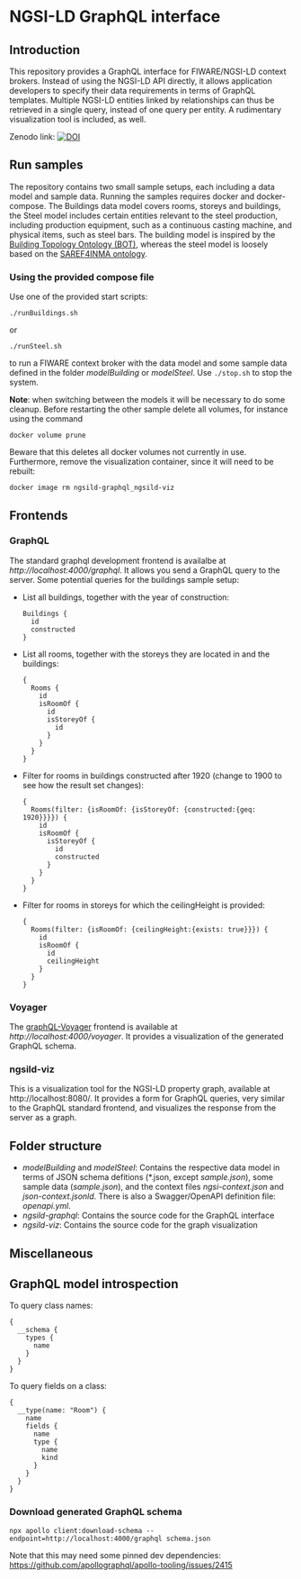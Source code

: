 # NGSI-LD GraphQL interface

## Introduction

This repository provides a GraphQL interface for FIWARE/NGSI-LD context brokers. Instead of using the NGSI-LD API directly, it allows application developers to specify their data requirements in terms of GraphQL templates. Multiple NGSI-LD entities linked by relationships can thus be retrieved in a single query, instead of one query per entity. A rudimentary visualization tool is included, as well.

Zenodo link: [![DOI](https://zenodo.org/badge/DOI/10.5281/zenodo.7428717.svg)](https://doi.org/10.5281/zenodo.7428717)

## Run samples

The repository contains two small sample setups, each including a data model and sample data. Running the samples requires docker and docker-compose. The Buildings data model covers rooms, storeys and buildings, the Steel model includes certain entities relevant to the steel production, including production equipment, such as a continuous casting machine, and physical items, such as steel bars. The building model is inspired by the [Building Topology Ontology (BOT)](https://www.semantic-web-journal.net/content/bot-building-topology-ontology-w3c-linked-building-data-group-0), whereas the steel model is loosely based on the [SAREF4INMA ontology](https://saref.etsi.org/saref4inma).

### Using the provided compose file

Use one of the provided start scripts:

```
./runBuildings.sh
```

or 

```
./runSteel.sh
```

to run a FIWARE context broker with the data model and some sample data defined in the folder *modelBuilding* or *modelSteel*.
Use `./stop.sh` to stop the system. 

**Note**: when switching between the models it will be necessary to do some cleanup. Before restarting the other sample delete all volumes, for instance using the command 
```
docker volume prune
```
Beware that this deletes all docker volumes not currently in use. Furthermore, remove the visualization container, since it will need to be rebuilt:

```
docker image rm ngsild-graphql_ngsild-viz
```

## Frontends

### GraphQL 

The standard graphql development frontend is availalbe at *http://localhost:4000/graphql*. It allows you send a GraphQL query to the server. Some potential queries for the buildings sample setup:

* List all buildings, together with the year of construction:
    ```
    Buildings {
      id
      constructed
    }
    ```

* List all rooms, together with the storeys they are located in and the buildings:
    ```
    {
      Rooms {
        id
        isRoomOf {
          id
          isStoreyOf {
            id
          }
        }
      }
    }
    ```

* Filter for rooms in buildings constructed after 1920 (change to 1900 to see how the result set changes):
    ```
    {
      Rooms(filter: {isRoomOf: {isStoreyOf: {constructed:{geq: 1920}}}}) {
        id
        isRoomOf {
          isStoreyOf {
            id
            constructed
          }
        }
      }
    }
    ``` 

* Filter for rooms in storeys for which the ceilingHeight is provided:
    ```
    {
      Rooms(filter: {isRoomOf: {ceilingHeight:{exists: true}}}) {
        id
        isRoomOf {
          id
          ceilingHeight
        }
      }
    }
    ``` 

### Voyager

The [graphQL-Voyager](https://github.com/IvanGoncharov/graphql-voyager) frontend is available at *http://localhost:4000/voyager*. It provides a visualization of the generated GraphQL schema.

### ngsild-viz

This is a visualization tool for the NGSI-LD property graph, available at http://localhost:8080/. It provides a form for GraphQL queries, very similar to the GraphQL standard frontend, and visualizes the response from the server as a graph.


## Folder structure

* *modelBuilding* and *modelSteel*: Contains the respective data model in terms of JSON schema defitions (*.json, except *sample.json*), some sample data (*sample.json*), and the context files *ngsi-context.json* and *json-context.jsonld*. There is also a Swagger/OpenAPI definition file: *openapi.yml*. 
* *ngsild-graphql*: Contains the source code for the GraphQL interface
* *ngsild-viz*: Contains the source code for the graph visualization

## Miscellaneous

## GraphQL model introspection

To query class names:
```
{
  __schema {
    types {
      name
    }
  }
}
```

To query fields on a class:
```
{
  __type(name: "Room") {
    name
    fields {
      name
      type {
        name
        kind
      }
    }
  }
}
```

### Download generated GraphQL schema

```
npx apollo client:download-schema --endpoint=http://localhost:4000/graphql schema.json
```
Note that this may need some pinned dev dependencies: https://github.com/apollographql/apollo-tooling/issues/2415


